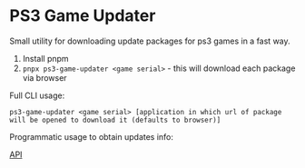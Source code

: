 # PS3 Game Updater

Small utility for downloading update packages for ps3 games in a fast way.

1. Install pnpm
2. `pnpx ps3-game-updater <game serial>` - this will download each package via browser

Full CLI usage:

`ps3-game-updater <game serial> [application in which url of package will be opened to download it (defaults to browser)]`

Programmatic usage to obtain updates info:

[API](https://paka.dev/npm/ps3-game-updater)
